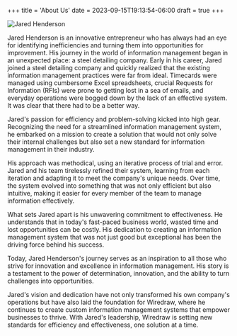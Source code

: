 +++
title = 'About Us'
date = 2023-09-15T19:13:54-06:00
draft = true
+++

![Jared Henderson](/img/jared.jpg)

Jared Henderson is an innovative entrepreneur who has always had an eye for identifying inefficiencies and turning them into opportunities for improvement. His journey in the world of information management began in an unexpected place: a steel detailing company.
Early in his career, Jared joined a steel detailing company and quickly realized that the existing information management practices were far from ideal. Timecards were managed using cumbersome Excel spreadsheets, crucial Requests for Information (RFIs) were prone to getting lost in a sea of emails, and everyday operations were bogged down by the lack of an effective system. It was clear that there had to be a better way.

Jared's passion for efficiency and problem-solving kicked into high gear. Recognizing the need for a streamlined information management system, he embarked on a mission to create a solution that would not only solve their internal challenges but also set a new standard for information management in their industry.

His approach was methodical, using an iterative process of trial and error. Jared and his team tirelessly refined their system, learning from each iteration and adapting it to meet the company's unique needs. Over time, the system evolved into something that was not only efficient but also intuitive, making it easier for every member of the team to manage information effectively.

What sets Jared apart is his unwavering commitment to effectiveness. He understands that in today's fast-paced business world, wasted time and lost opportunities can be costly. His dedication to creating an information management system that was not just good but exceptional has been the driving force behind his success.

Today, Jared Henderson's journey serves as an inspiration to all those who strive for innovation and excellence in information management. His story is a testament to the power of determination, innovation, and the ability to turn challenges into opportunities.

Jared's vision and dedication have not only transformed his own company's operations but have also laid the foundation for Wiredraw, where he continues to create custom information management systems that empower businesses to thrive. With Jared's leadership, Wiredraw is setting new standards for efficiency and effectiveness, one solution at a time.
